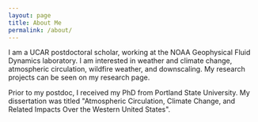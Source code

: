 ```yaml
---
layout: page
title: About Me
permalink: /about/
---
```


I am a UCAR postdoctoral scholar, working at the NOAA Geophysical Fluid Dynamics laboratory. I am interested in weather and climate change, atmospheric circulation, wildfire weather, and downscaling. My research projects can be seen on my research page. 

Prior to my postdoc, I received my PhD from Portland State University. My dissertation was titled "Atmospheric Circulation, Climate Change, and Related Impacts Over the Western United States".


